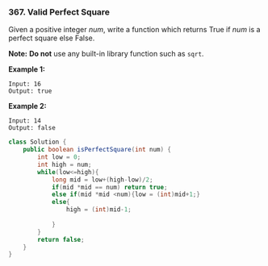### 367. Valid Perfect Square

Given a positive integer *num*, write a function which returns True if *num* is a perfect square else False.

**Note:** **Do not** use any built-in library function such as `sqrt`.

**Example 1:**

```
Input: 16
Output: true
```

**Example 2:**

```
Input: 14
Output: false
```

~~~java
class Solution {
    public boolean isPerfectSquare(int num) {
        int low = 0;
        int high = num;
        while(low<=high){
            long mid = low+(high-low)/2;
            if(mid *mid == num) return true;
            else if(mid *mid <num){low = (int)mid+1;}
            else{
                high = (int)mid-1;
                
            }
        }
        return false;
    }
}
~~~

